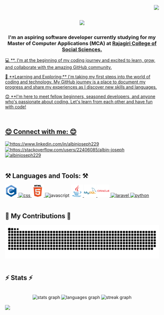 <img align="right" src="https://visitor-badge.laobi.icu/badge?page_id=albz007.albz007" />

<h1 align="center">
    <img src="https://readme-typing-svg.herokuapp.com/?font=Righteous&size=35&center=true&vCenter=true&width=500&height=70&duration=4000&lines=Hi+There!+👋;+I'm+Albin+Joseph!;" />
</h1>
<h3 align="center">I'm an aspiring software developer 
currently studying for my Master of Computer Applications (MCA) at <a href="https://rajagiri.edu/" </a> Rajagiri College of Social Sciences.</h3>
<div>
    💻 **. I'm at the beginning of my coding journey and excited to learn, grow, and collaborate with the amazing GitHub community.</p>
    🌱 **Learning and Exploring:** I'm taking my first steps into the world of coding and technology. My GitHub journey is a place to document my progress and share my experiences as I discover new skills     and languages.</p>
    😊 **I'm here to meet fellow beginners, seasoned developers, and anyone who's passionate about coding. Let's learn from each other and have fun with code!</p>
</div>
<br> 

<h2 align="left">😊 Connect with me: 😊</h3>
<div align="left">
<a href="https://www.linkedin.com/in/albin-joseph-99b273265" target="blank"><img align="center" src="https://raw.githubusercontent.com/rahuldkjain/github-profile-readme-generator/master/src/images/icons/Social/linked-in-alt.svg" alt="https://www.linkedin.com/in/albinjoseph229" height="30" width="40" /></a>
<a href="https://stackoverflow.com/users/22406085/albin-joseph" target="blank"><img align="center" src="https://raw.githubusercontent.com/rahuldkjain/github-profile-readme-generator/master/src/images/icons/Social/stack-overflow.svg" alt="https://stackoverflow.com/users/22406085/albin-joseph" height="30" width="40" /></a>
<a href="https://www.leetcode.com/albinjoseph229" target="blank"><img align="center" src="https://raw.githubusercontent.com/rahuldkjain/github-profile-readme-generator/master/src/images/icons/Social/leet-code.svg" alt="albinjoseph229" height="30" width="40" /></a>
</div>
<br>

<h2 align="left">⚒️ Languages and Tools: ⚒️</h2>
<div align="left"> 
<a href="https://www.cprogramming.com/" target="_blank" rel="noreferrer"> 
<img src="https://raw.githubusercontent.com/devicons/devicon/master/icons/c/c-original.svg" alt="c" width="40" height="40"/> </a> <a href="https://www.w3.org/html/" target="_blank" rel="noreferrer"> 
<img src="https://user-images.githubusercontent.com/25181517/183898674-75a4a1b1-f960-4ea9-abcb-637170a00a75.png" alt="css" width="40" height="40"/>   
<img src="https://raw.githubusercontent.com/devicons/devicon/master/icons/html5/html5-original-wordmark.svg" alt="html5" width="40" height="40"/> </a>
<img src="https://user-images.githubusercontent.com/25181517/117447155-6a868a00-af3d-11eb-9cfe-245df15c9f3f.png" alt="javascript" width="40" height="40"/> </a>
<a href="https://www.java.com" target="_blank" rel="noreferrer"> 
<img src="https://raw.githubusercontent.com/devicons/devicon/master/icons/java/java-original.svg" alt="java" width="40" height="40"/> </a> 
<a href="https://www.mysql.com/" target="_blank" rel="noreferrer"> 
<img src="https://raw.githubusercontent.com/devicons/devicon/master/icons/mysql/mysql-original-wordmark.svg" alt="mysql" width="40" height="40"/> </a> 
<a href="https://www.oracle.com/" target="_blank" rel="noreferrer">
<img src="https://raw.githubusercontent.com/devicons/devicon/master/icons/oracle/oracle-original.svg" alt="oracle" width="40" height="40"/>
<img src="https://github.com/marwin1991/profile-technology-icons/assets/25181517/afcf1c98-544e-41fb-bf44-edba5e62809a" alt="laravel" width="40" height="40"/>
<img src="https://user-images.githubusercontent.com/25181517/183423507-c056a6f9-1ba8-4312-a350-19bcbc5a8697.png" alt="python" width="40" height="40"/>
</a>
</div>
<br>

<div align="left">
    <h2>🐍 My Contributions 🐍</h2>
    <img alt="snake eating my contributions" src="https://raw.githubusercontent.com/albz007/albz007/output/snake.svg" />
</div>


<br>

<h2 align="left">⚡ Stats ⚡</h2>
<br>
<div align=center>
    <div align="center">
  <img src="https://github-readme-stats.vercel.app/api?username=albinjoseph229&hide_title=false&hide_rank=false&show_icons=true&include_all_commits=true&count_private=true&disable_animations=false&theme=dracula&locale=en&hide_border=false" height="150" alt="stats graph"/>
  <img src="https://github-readme-stats.vercel.app/api/top-langs?username=albinjoseph229&locale=en&hide_title=false&layout=compact&card_width=320&langs_count=5&theme=dracula&hide_border=false" height="150" alt="languages graph"  />
        <img src="https://streak-stats.demolab.com?user=albinjoseph229&locale=en&mode=daily&theme=dracula&hide_border=false&border_radius=5&order=3" height="150" alt="streak graph"  />
</div>
    
</div>
<br>
<img src="https://www.animatedimages.org/data/media/562/animated-line-image-0184.gif" width="1920" />



